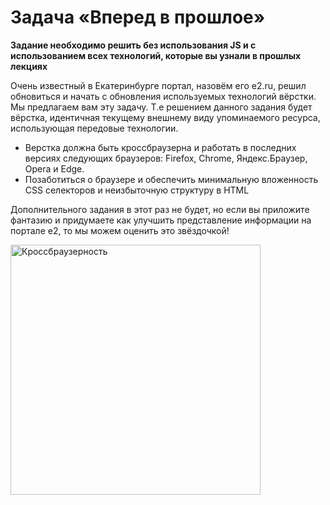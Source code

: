 # Задача «Вперед в прошлое»

__Задание необходимо решить без использования JS и с использованием всех технологий, которые вы узнали в прошлых лекциях__

Очень известный в Екатеринбурге портал, назовём его e2.ru, решил обновиться и начать с обновления используемых технологий вёрстки. Мы предлагаем вам эту задачу. Т.е решением данного задания будет вёрстка, идентичная текущему внешнему виду упоминаемого ресурса, использующая передовые технологии.
* Верстка должна быть кроссбраузерна и работать в последних версиях следующих браузеров: Firefox, Chrome, Яндекс.Браузер, Opera и Edge.
* Позаботиться о браузере и обеспечить минимальную вложенность CSS селекторов и неизбыточную структуру в HTML

Дополнительного задания в этот раз не будет, но если вы приложите фантазию и придумаете как улучшить представление информации на портале e2, то мы можем оценить это звёздочкой!

<img width="400" src="https://cloud.githubusercontent.com/assets/4534405/11420961/6125f1cc-9453-11e5-9102-7becd068987f.png" title="Кроссбраузерность">

